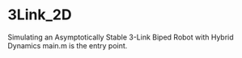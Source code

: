 # 3Link_2D
Simulating an Asymptotically Stable 3-Link Biped Robot with Hybrid Dynamics
main.m is the entry point.
